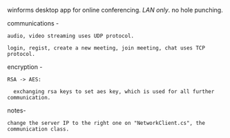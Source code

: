 winforms desktop app for online conferencing. *LAN only*. no hole punching.

  communications - 

    audio, video streaming uses UDP protocol.
    
    login, regist, create a new meeting, join meeting, chat uses TCP protocol.
  
  encryption - 
 
    RSA -> AES:
    
      exchanging rsa keys to set aes key, which is used for all further communication.
  
  notes- 
  
    change the server IP to the right one on "NetworkClient.cs", the communication class.

